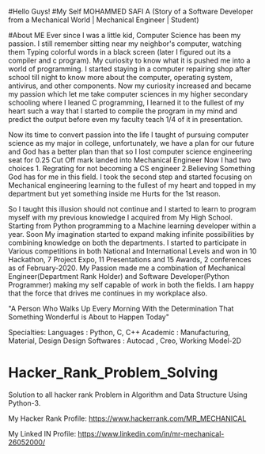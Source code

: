 #Hello Guys!
#My Self MOHAMMED SAFI A 
(Story of a Software Developer from a Mechanical World | Mechanical Engineer | Student)

#About ME
Ever since I was a little kid, Computer Science has been my passion. I still remember sitting near my neighbor's computer, watching them Typing colorful words in a black screen (later I figured out its a compiler and c program). My curiosity to know what it is pushed me into a world of programming. I started staying in a computer repairing shop after school till night to know more about the computer, operating system, antivirus, and other components. Now my curiosity increased and became my passion which let me take computer sciences in my higher secondary schooling where I leaned C programming, I learned it to the fullest of my heart such a way that I started to compile the program in my mind and predict the output before even my faculty teach 1/4 of it in presentation.

Now its time to convert passion into the life I taught of pursuing computer science as my major in college, unfortunately, we have a plan for our future and God has a better plan than that so I lost computer science engineering seat for 0.25 Cut Off mark landed into Mechanical Engineer Now I had two choices 1. Regrating for not becoming a CS engineer 2.Believing Something God has for me in this field. I took the second step and started focusing on Mechanical engineering learning to the fullest of my heart and topped in my department but yet something inside me Hurts for the 1st reason.

So I taught this illusion should not continue and I started to learn to program myself with my previous knowledge I acquired from My High School. Starting from Python programming to a Machine learning developer within a year. Soon My imagination started to expand making infinite possibilities by combining knowledge on both the departments. I started to participate in Various competitions in both National and International Levels and won in 10 Hackathon, 7 Project Expo, 11 Presentations and 15 Awards, 2 conferences as of February-2020. My Passion made me a combination of Mechanical Engineer(Department Rank Holder) and Software Developer(Python Programmer) making my self capable of work in both the fields. I am happy that the force that drives me continues in my workplace also.

"A Person Who Walks Up Every Morning With the Determination That Something Wonderful is About to Happen Today"

Specialties:
Languages : Python, C, C++
Academic : Manufacturing, Material, Design
Design Softwares : Autocad , Creo, Working Model-2D


# Hacker_Rank_Problem_Solving
Solution to all hacker rank Problem in Algorithm and Data Structure Using Python-3.

My Hacker Rank Profile:
https://www.hackerrank.com/MR_MECHANICAL

My Linked IN Profile:
https://www.linkedin.com/in/mr-mechanical-26052000/
